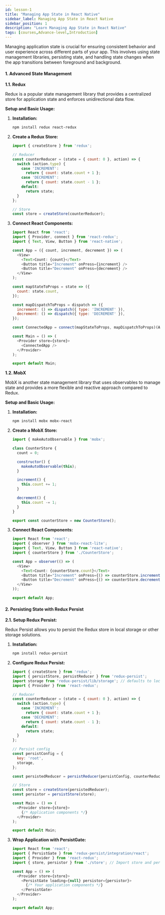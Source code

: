 ```yaml
---
id: lesson-1
title: "Managing App State in React Native"
sidebar_label: Managing App State in React Native
sidebar_position: 1
description: "Learn Managing App State in React Native"
tags: [courses,Advance-level,Introduction]
---  
```

   

Managing application state is crucial for ensuring consistent behavior and user experience across different parts of your app. This involves using state management libraries, persisting state, and handling state changes when the app transitions between foreground and background.
 
#### 1. Advanced State Management

**1.1. Redux**

Redux is a popular state management library that provides a centralized store for application state and enforces unidirectional data flow.

**Setup and Basic Usage:**

1. **Installation:**

   ```bash
   npm install redux react-redux
   ```

2. **Create a Redux Store:**

   ```javascript
   import { createStore } from 'redux';

   // Reducer
   const counterReducer = (state = { count: 0 }, action) => {
     switch (action.type) {
       case 'INCREMENT':
         return { count: state.count + 1 };
       case 'DECREMENT':
         return { count: state.count - 1 };
       default:
         return state;
     }
   };

   // Store
   const store = createStore(counterReducer);
   ```

3. **Connect React Components:**

   ```javascript
   import React from 'react';
   import { Provider, connect } from 'react-redux';
   import { Text, View, Button } from 'react-native';

   const App = ({ count, increment, decrement }) => (
     <View>
       <Text>Count: {count}</Text>
       <Button title="Increment" onPress={increment} />
       <Button title="Decrement" onPress={decrement} />
     </View>
   );

   const mapStateToProps = state => ({
     count: state.count,
   });

   const mapDispatchToProps = dispatch => ({
     increment: () => dispatch({ type: 'INCREMENT' }),
     decrement: () => dispatch({ type: 'DECREMENT' }),
   });

   const ConnectedApp = connect(mapStateToProps, mapDispatchToProps)(App);

   const Main = () => (
     <Provider store={store}>
       <ConnectedApp />
     </Provider>
   );

   export default Main;
   ```

**1.2. MobX**

MobX is another state management library that uses observables to manage state and provides a more flexible and reactive approach compared to Redux.

**Setup and Basic Usage:**

1. **Installation:**

   ```bash
   npm install mobx mobx-react
   ```

2. **Create a MobX Store:**

   ```javascript
   import { makeAutoObservable } from 'mobx';

   class CounterStore {
     count = 0;

     constructor() {
       makeAutoObservable(this);
     }

     increment() {
       this.count += 1;
     }

     decrement() {
       this.count -= 1;
     }
   }

   export const counterStore = new CounterStore();
   ```

3. **Connect React Components:**

   ```javascript
   import React from 'react';
   import { observer } from 'mobx-react-lite';
   import { Text, View, Button } from 'react-native';
   import { counterStore } from './CounterStore';

   const App = observer(() => (
     <View>
       <Text>Count: {counterStore.count}</Text>
       <Button title="Increment" onPress={() => counterStore.increment()} />
       <Button title="Decrement" onPress={() => counterStore.decrement()} />
     </View>
   ));

   export default App;
   ```
 

#### 2. Persisting State with Redux Persist

**2.1. Setup Redux Persist:**

Redux Persist allows you to persist the Redux store in local storage or other storage solutions.

1. **Installation:**

   ```bash
   npm install redux-persist
   ```

2. **Configure Redux Persist:**

   ```javascript
   import { createStore } from 'redux';
   import { persistStore, persistReducer } from 'redux-persist';
   import storage from 'redux-persist/lib/storage'; // defaults to localStorage for web
   import { Provider } from 'react-redux';

   // Reducer
   const counterReducer = (state = { count: 0 }, action) => {
     switch (action.type) {
       case 'INCREMENT':
         return { count: state.count + 1 };
       case 'DECREMENT':
         return { count: state.count - 1 };
       default:
         return state;
     }
   };

   // Persist config
   const persistConfig = {
     key: 'root',
     storage,
   };

   const persistedReducer = persistReducer(persistConfig, counterReducer);

   // Store
   const store = createStore(persistedReducer);
   const persistor = persistStore(store);

   const Main = () => (
     <Provider store={store}>
       {/* Application components */}
     </Provider>
   );

   export default Main;
   ```

3. **Wrap Application with PersistGate:**

   ```javascript
   import React from 'react';
   import { PersistGate } from 'redux-persist/integration/react';
   import { Provider } from 'react-redux';
   import { store, persistor } from './store'; // Import store and persistor

   const App = () => (
     <Provider store={store}>
       <PersistGate loading={null} persistor={persistor}>
         {/* Your application components */}
       </PersistGate>
     </Provider>
   );

   export default App;
   ```
 
